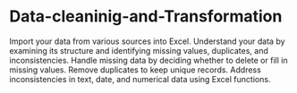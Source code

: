 # Data-cleaninig-and-Transformation
Import your data from various sources into Excel.
Understand your data by examining its structure and identifying missing values, duplicates, and inconsistencies.
Handle missing data by deciding whether to delete or fill in missing values.
Remove duplicates to keep unique records.
Address inconsistencies in text, date, and numerical data using Excel functions.
